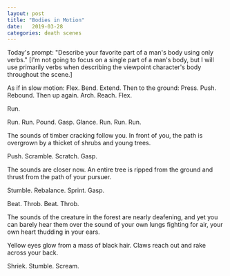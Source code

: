 ```yaml
---
layout: post
title: "Bodies in Motion"
date:   2019-03-28
categories: death scenes
---
```

Today's prompt: "Describe your favorite part of a man's body using only verbs." [I'm not going to focus on a single part of a man's body, but I will use primarily verbs when describing the viewpoint character's body throughout the scene.]

As if in slow motion: Flex. Bend. Extend. Then to the ground: Press. Push. Rebound. Then up again. Arch. Reach. Flex.

Run. 

Run. Run. Pound. Gasp. Glance. Run. Run. Run.

The sounds of timber cracking follow you. In front of you, the path is overgrown by a thicket of shrubs and young trees.

Push. Scramble. Scratch. Gasp. 

The sounds are closer now. An entire tree is ripped from the ground and thrust from the path of your pursuer.

Stumble. Rebalance. Sprint. Gasp. 

Beat. Throb. Beat. Throb.

The sounds of the creature in the forest are nearly deafening, and yet you can barely hear them over the sound of your own lungs fighting for air, your own heart thudding in your ears. 

Yellow eyes glow from a mass of black hair. Claws reach out and rake across your back.

Shriek. Stumble. Scream.
